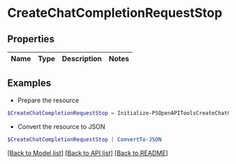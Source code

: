 # CreateChatCompletionRequestStop
## Properties

Name | Type | Description | Notes
------------ | ------------- | ------------- | -------------

## Examples

- Prepare the resource
```powershell
$CreateChatCompletionRequestStop = Initialize-PSOpenAPIToolsCreateChatCompletionRequestStop 
```

- Convert the resource to JSON
```powershell
$CreateChatCompletionRequestStop | ConvertTo-JSON
```

[[Back to Model list]](../README.md#documentation-for-models) [[Back to API list]](../README.md#documentation-for-api-endpoints) [[Back to README]](../README.md)

